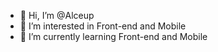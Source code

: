 - 👋 Hi, I’m @Alceup
- 👀 I’m interested in Front-end and Mobile
- 🌱 I’m currently learning Front-end and Mobile

<!---
Alceup/Alceup is a ✨ special ✨ repository because its `README.md` (this file) appears on your GitHub profile.
You can click the Preview link to take a look at your changes.
--->
